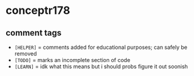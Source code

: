 # conceptr178

## comment tags

- `[HELPER]` = comments added for educational purposes; can safely be removed
- `[TODO]` = marks an incomplete section of code
- `[LEARN]` = idk what this means but i should probs figure it out soonish
